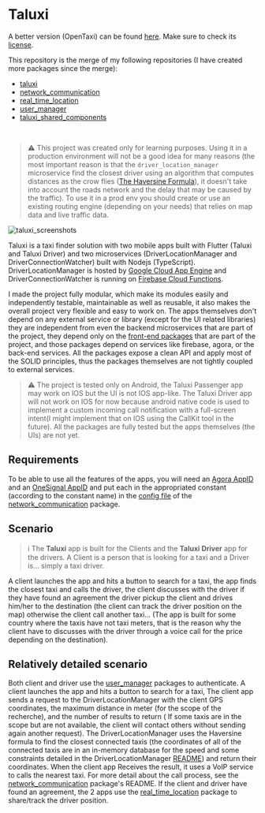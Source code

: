 # Taluxi

A better version (OpenTaxi) can be found [here](https://github.com/sitatec/OpenTaxi). Make sure to check its [license](https://github.com/sitatec/OpenTaxi/blob/main/LICENSE).

This repository is the merge of my following repositories (I have created more packages since the merge):
 - [taluxi](https://github.com/sitatec/taluxi)
 - [network_communication](https://github.com/sitatec/network_communication)
 - [real_time_location](https://github.com/sitatec/real_time_location)
 - [user_manager](https://github.com/sitatec/user_manager)
 - [taluxi_shared_components](https://github.com/sitatec/taluxi_common)
<br>

> ⚠️ This project was created only for learning purposes. Using it in a production environment will not be a good idea for many reasons (the most important reason is that the `driver_location_manager` microservice find the closest driver using an algorithm that computes distances as the crow flies ([The Haversine Formula](https://en.wikipedia.org/wiki/Haversine_formula)), it doesn't take into account the roads network and the delay that may be caused by the traffic). To use it in a prod env you should create or use an existing routing engine (depending on your needs) that relies on map data and live traffic data.


![taluxi_screenshots](https://github.com/sitatec/Taluxi-X/blob/main/assets/screens.png)

Taluxi is a taxi finder solution with two mobile apps built with Flutter (Taluxi and Taluxi Driver) and two microservices (DriverLocationManager and DriverConnectionWatcher) built with Nodejs (TypeScript). DriverLocationManager is hosted by [Google Cloud App Engine](https://cloud.google.com/appengine) and DriverConnectionWatcher is running on [Firebase Cloud Functions](https://firebase.google.com/products/functions). 

I made the project fully modular, which make its modules easily and independently testable, maintainable as well as reusable, it also makes the overall project very flexible and easy to work on. The apps themselves don't depend on any external service or library (except for the UI related libraries) they are independent from even the backend microservices that are part of the project, they depend only on the [front-end packages](https://github.com/sitatec/Taluxi-Open-Source/tree/main/packages) that are part of the project, and those packages depend on services like firebase, agora, or the back-end services. All the packages expose a clean API and apply most of the SOLID principles, thus the packages themselves are not tightly coupled to external services.

> ⚠️ The project is tested only on Android, the Taluxi Passenger app may work on IOS but the UI is not IOS app-like. The Taluxi Driver app will not work on IOS for now because android native code 
> is used to implement a custom incoming call notification with a full-screen intent(I might implement that on IOS using the CallKit tool in the future). All the packages are fully tested but the apps themselves (the UIs) are not yet. 

## Requirements
To be able to use all the features of the apps, you will need an [Agora AppID](https://docs.agora.io/en/Agora%20Platform/token?platform=Android) and an [OneSignal AppID](https://documentation.onesignal.com/docs/accounts-and-keys) and put each in the appropriated constant (according to the constant name) in the [config file](https://github.com/sitatec/Taluxi-Open-Source/blob/main/packages/production/network_communication/lib/src/config.dart) of the [network_communication](https://github.com/sitatec/Taluxi-Open-Source/tree/main/packages/production/network_communication) package.

## Scenario
> ℹ️ The __Taluxi__ app is built for the Clients and the __Taluxi Driver__ app for the drivers. A Client is a person that is looking for a taxi and a Driver is... simply a taxi driver. 

A client launches the app and hits a button to search for a taxi, the app finds the closest taxi and calls the driver, the client discusses with the driver if they have found an agreement the driver pickup the client and drives him/her to the destination (the client can track the driver position on the map) otherwise the client call another taxi... (The app is built for some country where the taxis have not taxi meters, that is the reason why the client have to discusses with the driver through a voice call for the price depending on the destination).

## Relatively detailed scenario 
Both client and driver use the [user_manager](https://github.com/sitatec/Taluxi-Open-Source/tree/main/packages/production/user_manager) packages to authenticate.
A client launches the app and hits a button to search for a taxi, The client app sends a request to the DriverLocationManager with the client GPS coordinates, the maximum distance in meter (for the scope of the recherche), and the number of results to return ( If some taxis are in the scope but are not available, the client will contact others without sending again another request). The DriverLocationManager uses the Haversine formula to find the closest connected taxis (the coordinates of all of the connected taxis are in an in-memory database for the speed and some constraints detailed in the DriverLocationManager [README](https://github.com/sitatec/Taluxi-Open-Source/tree/main/backend/driver_location_manager)) and return their coordinates. When the client app Receives the result, it uses a VoIP service to calls the nearest taxi. For more detail about the call process, see the [network_communication](https://github.com/sitatec/Taluxi-Open-Source/tree/main/packages/production/network_communication) package's README. If the client and driver have found an agreement, the 2 apps use the [real_time_location](https://github.com/sitatec/Taluxi-Open-Source/tree/main/packages/production/real_time_location) package to share/track the driver position.
